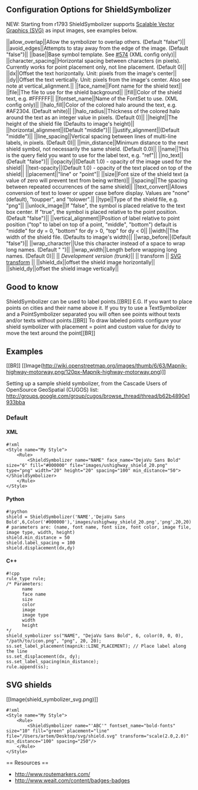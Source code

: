 <!-- Name: ShieldSymbolizer -->
<!-- Version: 34 -->
<!-- Last-Modified: 2011/11/13 15:42:36 -->
<!-- Author: migurski -->
## Configuration Options for ShieldSymbolizer

NEW: Starting from r1793 ShieldSymbolizer supports [Scalable Vector Graphics (SVG)](http://www.w3.org/TR/SVG/) as input images,
see examples below.

||allow_overlap||Allow the symbolizer to overlap others. (Default "false")||
||avoid_edges||Attempts to stay away from the edge of the image. (Default "false")||
||base||Base symbol template. See [#574](http://trac.mapnik.org/changeset/574) (XML config only)||
||character_spacing||Horizontal spacing between characters (in pixels). Currently works for point placement only, not line placement. (Default 0)||
||dx||Offset the text horizontally. Unit: pixels from the image's center||
||dy||Offset the text vertically. Unit: pixels from the image's center. Also see note at vertical_alignment.||
||face_name||Font name for the shield text||
||file||The file to use for the shield background||
||fill||Color of the shield text, e.g. #FFFFFF||
||fontset_name||Name of the FontSet to use. (XML config only)||
||halo_fill||Color of the colored halo around the text, e.g. #AF2304. (Default white)||
||halo_radius||Thickness of the colored halo around the text as an integer value in pixels. (Default 0)||
||height||The height of the shield file (Defaults to image's height)||
||horizontal_alignment||(Default "middle")||
||justify_alignment||(Default "middle")||
||line_spacing||Vertical spacing between lines of multi-line labels, in pixels. (Default 0)||
||min_distance||Minimum distance to the next shield symbol, not necessarily the same shield. (Default 0.0)||
||name||This is the query field you want to use for the label text, e.g. "ref"||
||no_text||(Default "false")||
||opacity||(Default 1.0) - opacity of the image used for the shield||
||text-opacity||(Default 1.0) - opacity of the text placed on top of the shield||
||placement||"line" or "point"||
||size||Font size of the shield text (a value of zero will prevent text from being written)||
||spacing||The spacing between repeated occurrences of the same shield||
||text_convert||Allows conversion of text to lower or upper case before display. Values are "none" (default), "toupper", and "tolower".||
||type||Type of the shield file, e.g. "png"||
||unlock_image||If "false", the symbol is placed relative to the text box center. If "true", the symbol is placed relative to the point position.(Default "false")||
||vertical_alignment||Position of label relative to point position ("top" to label on top of a point, "middle", "bottom") default is "middle" for dy = 0, "bottom" for dy > 0, "top" for dy < 0||
||width||The width of the shield file. (Defaults to image's width)||
||wrap_before||(Default "false")||
||wrap_character||Use this character instead of a space to wrap long names. (Default " ")||
||wrap_width||Length before wrapping long names. (Default 0)||
||   *Development version (trunk)*||
||   transform    ||    [SVG transform](http://www.w3.org/TR/SVG/coords.html#TransformAttribute) ||
||shield_dx||offset the shield image horizontally||
||shield_dy||offset the shield image vertically||

## Good to know

ShieldSymbolizer can be used to label points.[[BR]]
E.G. If you want to place points on cities and their name above it. If you try to use a TextSymbolizer and a PointSymbolizer separated you will often see points without texts and/or texts without points.[[BR]]
To draw labeled points configure your shield symbolizer with placement = point and custom value for dx/dy to move the text around the point[[BR]]


## Examples

[[BR]]
[[Image(http://wiki.openstreetmap.org/images/thumb/6/63/Mapnik-highway-motorway.png/120px-Mapnik-highway-motorway.png)]]



Setting up a sample shield symbolizer, from the Cascade Users of OpenSource GeoSpatial (CUGOS) list:
http://groups.google.com/group/cugos/browse_thread/thread/b62b4890e1933bba

### Default



#### XML


    #!xml
    <Style name="My Style">
        <Rule>
            <ShieldSymbolizer name="NAME" face_name="DejaVu Sans Bold" size="6" fill="#000000" file="images/ushighway_shield_20.png" type="png" width="20" height="20" spacing="100" min_distance="50"></ShieldSymbolizer>
        </Rule>
    </Style>

#### Python


    #!python
    shield = ShieldSymbolizer('NAME','DejaVu Sans Bold',6,Color('#000000'),'images/ushighway_shield_20.png','png',20,20)
    # parameters are: (name, font name, font size, font color, image file, image type, width, height)
    shield.min_distance = 50
    shield.label_spacing = 100
    shield.displacement(dx,dy)

#### C++


    #!cpp
    rule_type rule;
    /* Parameters:
          name
          face name
          size
          color
          image
          image type
          width
          height
    */
    shield_symbolizer ss("NAME", "DejaVu Sans Bold", 6, color(0, 0, 0), "/path/to/icon.png", "png", 20, 20);
    ss.set_label_placement(mapnik::LINE_PLACEMENT); // Place label along the line
    ss.set_displacement(dx, dy);
    ss.set_label_spacing(min_distance);
    rule.append(ss);

## SVG shields

[[Image(shield_symbolizer_svg.png)]]


    #!xml
    <Style name="My Style">
        <Rule>
            <ShieldSymbolizer name="'ABC'" fontset_name="bold-fonts" size="10" fill="green" placement="line" file="/Users/artem/Desktop/svg/shield.svg" transform="scale(2.0,2.0)" min_distance="100" spacing="250"/>
        </Rule>
    </Style>

== Resources == 
 * http://www.routemarkers.com/
 * http://www.weait.com/content/badges-badges